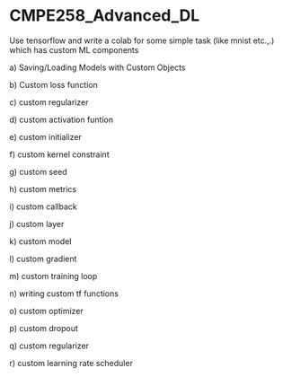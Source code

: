 # CMPE258_Advanced_DL



Use tensorflow and write a colab for some simple task (like mnist etc.,.) which has custom ML components 

a) Saving/Loading Models with Custom Objects

b) Custom loss function

c) custom regularizer

d) custom activation funtion

e) custom initializer

f) custom kernel constraint

g) custom seed

h) custom metrics

i) custom callback

j) custom layer

k) custom model

l) custom gradient

m) custom training loop

n) writing custom  tf functions

o) custom optimizer

p) custom dropout

q) custom regularizer

r) custom learning rate scheduler
